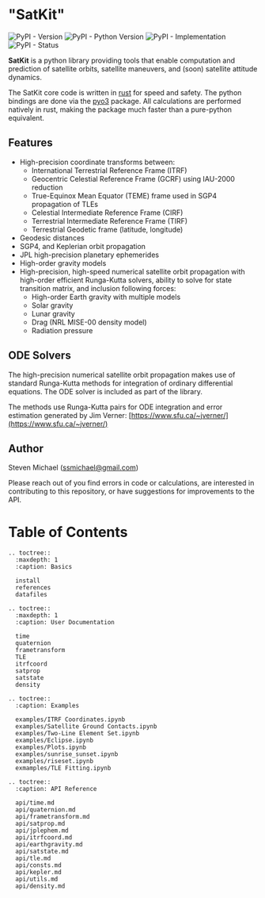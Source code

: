 # "SatKit" 

![PyPI - Version](https://img.shields.io/pypi/v/satkit)
![PyPI - Python Version](https://img.shields.io/pypi/pyversions/satkit)
![PyPI - Implementation](https://img.shields.io/pypi/implementation/satkit)
![PyPI - Status](https://img.shields.io/pypi/status/satkit)

**SatKit** is a python library providing tools that enable computation and prediction of satellite orbits, satellite maneuvers, and (soon) satellite attitude dynamics.  

The SatKit core code is written in [rust](https://www.rust-lang.org) for speed and safety.  The python bindings are done via the [pyo3](https://pyo3.rs) package.  All calculations are performed natively in rust, making the package much faster than a pure-python equivalent.

## Features

- High-precision coordinate transforms between:
  - International Terrestrial Reference Frame (ITRF)
  - Geocentric Celestial Reference Frame (GCRF) using IAU-2000 reduction
  - True-Equinox Mean Equator (TEME) frame used in SGP4 propagation of TLEs
  - Celestial Intermediate Reference Frame (CIRF)
  - Terrestrial Intermediate Reference Frame (TIRF)
  - Terrestrial Geodetic frame (latitude, longitude)
- Geodesic distances
- SGP4, and Keplerian orbit propagation
- JPL high-precision planetary ephemerides
- High-order gravity models
- High-precision, high-speed numerical satellite orbit propagation with high-order efficient Runga-Kutta solvers, ability to solve for state transition matrix, and inclusion following forces:
  - High-order Earth gravity with multiple models
  - Solar gravity
  - Lunar gravity
  - Drag (NRL MISE-00 density model)
  - Radiation pressure

## ODE Solvers

The high-precision numerical satellite orbit propagation makes use of standard Runga-Kutta methods for integration of ordinary differential equations. The ODE solver is included as part of the library.

The methods use Runga-Kutta pairs for ODE integration and error estimation generated by Jim Verner: [https://www.sfu.ca/~jverner/](https://www.sfu.ca/~jverner/)



## Author

Steven Michael (ssmichael@gmail.com)

Please reach out of you find errors in code or calculations, are interested in contributing to this repository, or have suggestions for improvements to the API.

# Table of Contents

```{eval-rst}
.. toctree::
  :maxdepth: 1
  :caption: Basics

  install
  references
  datafiles

.. toctree::
  :maxdepth: 1
  :caption: User Documentation

  time
  quaternion
  frametransform
  TLE
  itrfcoord
  satprop
  satstate
  density

.. toctree::
  :caption: Examples

  examples/ITRF Coordinates.ipynb
  examples/Satellite Ground Contacts.ipynb
  examples/Two-Line Element Set.ipynb
  examples/Eclipse.ipynb
  examples/Plots.ipynb
  examples/sunrise_sunset.ipynb
  examples/riseset.ipynb
  exmamples/TLE Fitting.ipynb

.. toctree::
  :caption: API Reference

  api/time.md
  api/quaternion.md
  api/frametransform.md
  api/satprop.md
  api/jplephem.md
  api/itrfcoord.md
  api/earthgravity.md
  api/satstate.md
  api/tle.md
  api/consts.md
  api/kepler.md
  api/utils.md
  api/density.md

```
